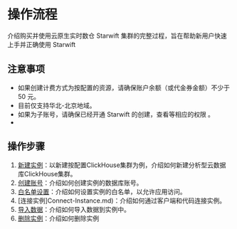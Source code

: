 # 操作流程

介绍购买并使用云原生实时数仓 Starwift 集群的完整过程，旨在帮助新用户快速上手并正确使用 Starwift 

## 注意事项
- 如果创建计费方式为按配置的资源，请确保账户余额（或代金券金额）不少于 50 元。
- 目前仅支持华北-北京地域。
- 如果为子账号，请确保已经开通 Starwift 的创建，查看等相应的权限 。
- 
## 操作步骤

1. [新建实例](Create-Instance1.md)：以新建按配置ClickHouse集群为例，介绍如何新建分析型云数据库ClickHouse集群。
2. [创建账号](../Operation-Guidcreate-account1)：介绍如何创建实例的数据库账号。
3. [白名单设置](https://docs.jdcloud.com/cn/jchdb/setwhitelist1)：介绍如何设置实例的白名单，以允许应用访问。
4. [连接实例]Connect-Instance.md)：介绍如何通过客户端和代码连接实例。
6. [导入数据](https://docs.jdcloud.com/cn/jchdb/loadingData)：介绍如何导入数据到实例中。
7. [删除实例](../Operation-Guide/Instance/Delete-Instance.md)：介绍如何删除实例
